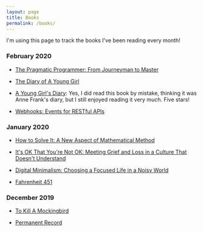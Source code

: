 ```yaml
---
layout: page
title: Books
permalink: /books/
---
```


I'm using this page to track the books I've been reading every month!

### February 2020

* [The Pragmatic Programmer: From Journeyman to Master](https://www.amazon.ca/Pragmatic-Programmer-Journeyman-Master/dp/020161622X/)

* [The Diary of A Young Girl](https://www.amazon.ca/gp/product/B06Y19N3NS/)

* [A Young Girl's Diary](https://www.amazon.ca/gp/product/1583964894/): Yes, I did read this book by mistake, thinking it was Anne Frank's diary, but I still enjoyed reading it very much. Five stars! 

* [Webhooks: Events for RESTful APIs](https://www.amazon.ca/gp/product/1979717060/)

### January 2020

* [How to Solve It: A New Aspect of Mathematical Method](https://www.amazon.ca/How-Solve-Aspect-Mathematical-Method/dp/069116407X/)

* [It's OK That You're Not OK: Meeting Grief and Loss in a Culture That Doesn't Understand](https://www.amazon.ca/Its-That-Youre-Not-Understand/dp/1622039076/)

* [Digital Minimalism: Choosing a Focused Life in a Noisy World](https://www.amazon.ca/Digital-Minimalism-Choosing-Focused-Noisy/dp/0525536515)

* [Fahrenheit 451](https://www.amazon.ca/Fahrenheit-451-Novel-Ray-Bradbury/dp/1451673310/)

### December 2019

* [To Kill A Mockingbird](https://www.amazon.ca/Kill-Mockingbird-Harper-Lee/dp/0446310786/)

* [Permanent Record](https://www.amazon.ca/dp/B07STQPGH6/)
